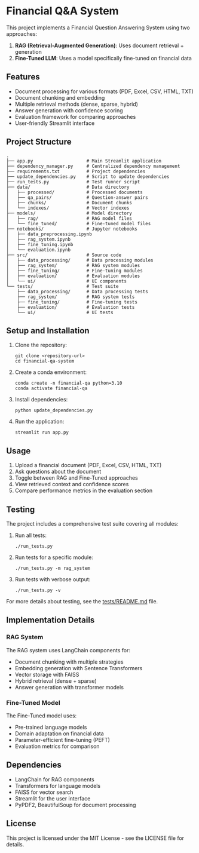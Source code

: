 # Financial Q&A System

This project implements a Financial Question Answering System using two approaches:

1. **RAG (Retrieval-Augmented Generation)**: Uses document retrieval + generation
2. **Fine-Tuned LLM**: Uses a model specifically fine-tuned on financial data

## Features

- Document processing for various formats (PDF, Excel, CSV, HTML, TXT)
- Document chunking and embedding
- Multiple retrieval methods (dense, sparse, hybrid)
- Answer generation with confidence scoring
- Evaluation framework for comparing approaches
- User-friendly Streamlit interface

## Project Structure

```
.
├── app.py                    # Main Streamlit application
├── dependency_manager.py     # Centralized dependency management
├── requirements.txt          # Project dependencies
├── update_dependencies.py    # Script to update dependencies
├── run_tests.py              # Test runner script
├── data/                     # Data directory
│   ├── processed/            # Processed documents
│   ├── qa_pairs/             # Question-answer pairs
│   ├── chunks/               # Document chunks
│   └── indexes/              # Vector indexes
├── models/                   # Model directory
│   ├── rag/                  # RAG model files
│   └── fine_tuned/           # Fine-tuned model files
├── notebooks/                # Jupyter notebooks
│   ├── data_preprocessing.ipynb
│   ├── rag_system.ipynb
│   ├── fine_tuning.ipynb
│   └── evaluation.ipynb
├── src/                      # Source code
│   ├── data_processing/      # Data processing modules
│   ├── rag_system/           # RAG system modules
│   ├── fine_tuning/          # Fine-tuning modules
│   ├── evaluation/           # Evaluation modules
│   └── ui/                   # UI components
└── tests/                    # Test suite
    ├── data_processing/      # Data processing tests
    ├── rag_system/           # RAG system tests
    ├── fine_tuning/          # Fine-tuning tests
    ├── evaluation/           # Evaluation tests
    └── ui/                   # UI tests
```

## Setup and Installation

1. Clone the repository:

   ```
   git clone <repository-url>
   cd financial-qa-system
   ```

2. Create a conda environment:

   ```
   conda create -n financial-qa python=3.10
   conda activate financial-qa
   ```

3. Install dependencies:

   ```
   python update_dependencies.py
   ```

4. Run the application:
   ```
   streamlit run app.py
   ```

## Usage

1. Upload a financial document (PDF, Excel, CSV, HTML, TXT)
2. Ask questions about the document
3. Toggle between RAG and Fine-Tuned approaches
4. View retrieved context and confidence scores
5. Compare performance metrics in the evaluation section

## Testing

The project includes a comprehensive test suite covering all modules:

1. Run all tests:

   ```
   ./run_tests.py
   ```

2. Run tests for a specific module:

   ```
   ./run_tests.py -m rag_system
   ```

3. Run tests with verbose output:
   ```
   ./run_tests.py -v
   ```

For more details about testing, see the [tests/README.md](tests/README.md) file.

## Implementation Details

### RAG System

The RAG system uses LangChain components for:

- Document chunking with multiple strategies
- Embedding generation with Sentence Transformers
- Vector storage with FAISS
- Hybrid retrieval (dense + sparse)
- Answer generation with transformer models

### Fine-Tuned Model

The Fine-Tuned model uses:

- Pre-trained language models
- Domain adaptation on financial data
- Parameter-efficient fine-tuning (PEFT)
- Evaluation metrics for comparison

## Dependencies

- LangChain for RAG components
- Transformers for language models
- FAISS for vector search
- Streamlit for the user interface
- PyPDF2, BeautifulSoup for document processing

## License

This project is licensed under the MIT License - see the LICENSE file for details.
